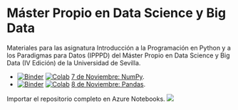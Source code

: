 # Máster Propio en Data Science y Big Data
Materiales para las asignatura Introducción a la Programación en Python y a los Paradigmas para Datos (IPPPD) del Máster Propio en Data Science y Big Data (IV Edición) de la Universidad de Sevilla.

- [![Binder](https://mybinder.org/badge_logo.svg)](https://mybinder.org/v2/gh/versae/master-us-ipppd/master?filepath=numpy.ipynb) [![Colab](https://colab.research.google.com/assets/colab-badge.svg)](https://colab.research.google.com/github/versae/master-us-ipppd/blob/master/numpy.ipynb) [7 de Noviembre: NumPy](https://nbviewer.jupyter.org/github/versae/master-us-ipppd/blob/master/numpy.ipynb).
- [![Binder](https://mybinder.org/badge_logo.svg)](https://mybinder.org/v2/gh/versae/master-us-ipppd/master?filepath=pandas.ipynb) [![Colab](https://colab.research.google.com/assets/colab-badge.svg)](https://colab.research.google.com/github/versae/master-us-ipppd/blob/master/pandas.ipynb) [8 de Noviembre: Pandas](https://nbviewer.jupyter.org/github/versae/master-us-ipppd/blob/master/pandas.ipynb).


Importar el repositorio completo en Azure Notebooks. <a href="https://notebooks.azure.com/import/gh/versae/master-us-ipppd" rel="nofollow"><img src="https://notebooks.azure.com/launch.png" border="0" data-canonical-src="https://notebooks.azure.com/launch.png"></a>
